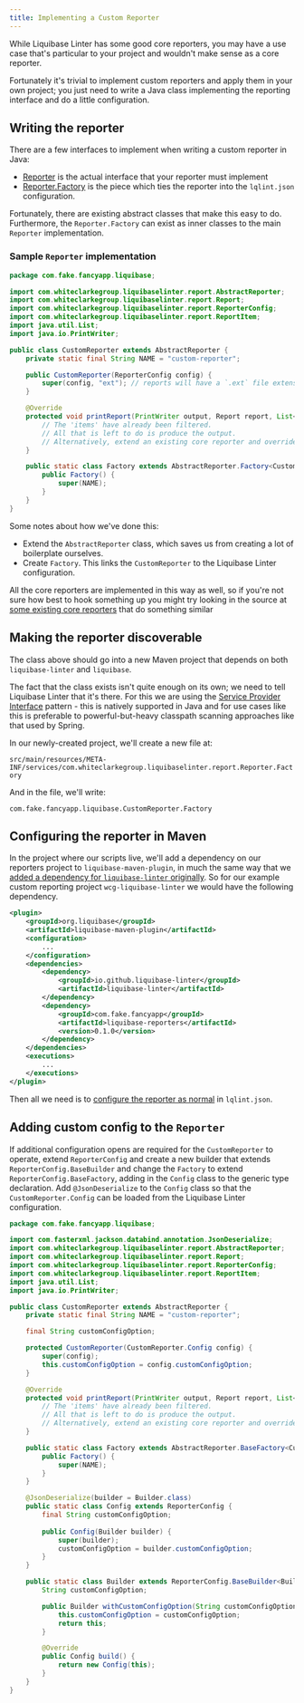 ```yaml
---
title: Implementing a Custom Reporter
---
```


While Liquibase Linter has some good core reporters, you may have a use case that's particular to your project and
wouldn't make sense as a core reporter.

Fortunately it's trivial to implement custom reporters and apply them in your own project; you just need to write a
Java class implementing the reporting interface and do a little configuration. 

## Writing the reporter

There are a few interfaces to implement when writing a custom reporter in Java:
- [Reporter](https://github.com/liquibase-linter/liquibase-linter/blob/master/src/main/java/com/whiteclarkegroup/liquibaselinter/report/Reporter.java) is the actual interface that your reporter must implement
- [Reporter.Factory](https://github.com/liquibase-linter/liquibase-linter/blob/master/src/main/java/com/whiteclarkegroup/liquibaselinter/report/Reporter.java) is the piece which ties the reporter into the `lqlint.json` configuration.

Fortunately, there are existing abstract classes that make this easy to do. Furthermore, the `Reporter.Factory` can
exist as inner classes to the main `Reporter` implementation.

### Sample `Reporter` implementation

```java
package com.fake.fancyapp.liquibase;

import com.whiteclarkegroup.liquibaselinter.report.AbstractReporter;
import com.whiteclarkegroup.liquibaselinter.report.Report;
import com.whiteclarkegroup.liquibaselinter.report.ReporterConfig;
import com.whiteclarkegroup.liquibaselinter.report.ReportItem;
import java.util.List;
import java.io.PrintWriter;

public class CustomReporter extends AbstractReporter {
    private static final String NAME = "custom-reporter";

    public CustomReporter(ReporterConfig config) {
        super(config, "ext"); // reports will have a `.ext` file extension
    }

    @Override
    protected void printReport(PrintWriter output, Report report, List<ReportItem> items) {
        // The 'items' have already been filtered.
        // All that is left to do is produce the output.
        // Alternatively, extend an existing core reporter and override methods.
    }

    public static class Factory extends AbstractReporter.Factory<CustomReporter> {
        public Factory() {
            super(NAME);
        }
    }
}
```

Some notes about how we've done this:

- Extend the `AbstractReporter` class, which saves us from creating a lot of boilerplate ourselves.
- Create `Factory`. This links the `CustomReporter` to the Liquibase Linter configuration.  

All the core reporters are implemented in this way as well, so if you're not sure how best to hook something up you
might try looking in the source at
[some existing core reporters](https://github.com/whiteclarkegroup/liquibase-linter/tree/master/src/main/java/com/whiteclarkegroup/liquibaselinter/report)
that do something similar

## Making the reporter discoverable

The class above should go into a new Maven project that depends on both `liquibase-linter` and `liquibase`.

The fact that the class exists isn't quite enough on its own; we need to tell Liquibase Linter that it's there. For this
we are using the [Service Provider Interface](https://docs.oracle.com/javase/tutorial/sound/SPI-intro.html) pattern - 
this is natively supported in Java and for use cases like this is preferable to powerful-but-heavy classpath scanning
approaches like that used by Spring.

In our newly-created project, we'll create a new file at:

`src/main/resources/META-INF/services/com.whiteclarkegroup.liquibaselinter.report.Reporter.Factory`

And in the file, we'll write:

`com.fake.fancyapp.liquibase.CustomReporter.Factory`

## Configuring the reporter in Maven

In the project where our scripts live, we'll add a dependency on our reporters project to `liquibase-maven-plugin`, in
much the same way that we [added a dependency for `liquibase-linter` originally](configure.md).
So for our example custom reporting project `wcg-liquibase-linter` we would have the following dependency.

```xml
<plugin>
    <groupId>org.liquibase</groupId>
    <artifactId>liquibase-maven-plugin</artifactId>
    <configuration>
        ...
    </configuration>
    <dependencies>
        <dependency>
            <groupId>io.github.liquibase-linter</groupId>
            <artifactId>liquibase-linter</artifactId>
        </dependency>
        <dependency>
            <groupId>com.fake.fancyapp</groupId>
            <artifactId>liquibase-reporters</artifactId>
            <version>0.1.0</version>
        </dependency>
    </dependencies>
    <executions>
        ...
    </executions>
</plugin>
```

Then all we need is to [configure the reporter as normal](reporting/index.md) in `lqlint.json`.

## Adding custom config to the `Reporter`

If additional configuration opens are required for the `CustomReporter` to operate, extend `ReporterConfig` and create
a new builder that extends `ReporterConfig.BaseBuilder` and change the `Factory` to extend `ReporterConfig.BaseFactory`,
adding in the `Config` class to the generic type declaration. Add `@JsonDeserialize` to the `Config` class so that the
`CustomReporter.Config` can be loaded from the Liquibase Linter configuration.

```java
package com.fake.fancyapp.liquibase;

import com.fasterxml.jackson.databind.annotation.JsonDeserialize;
import com.whiteclarkegroup.liquibaselinter.report.AbstractReporter;
import com.whiteclarkegroup.liquibaselinter.report.Report;
import com.whiteclarkegroup.liquibaselinter.report.ReporterConfig;
import com.whiteclarkegroup.liquibaselinter.report.ReportItem;
import java.util.List;
import java.io.PrintWriter;

public class CustomReporter extends AbstractReporter {
    private static final String NAME = "custom-reporter";

    final String customConfigOption;

    protected CustomReporter(CustomReporter.Config config) {
        super(config);
        this.customConfigOption = config.customConfigOption;
    }

    @Override
    protected void printReport(PrintWriter output, Report report, List<ReportItem> items) {
        // The 'items' have already been filtered.
        // All that is left to do is produce the output.
        // Alternatively, extend an existing core reporter and override methods.
    }

    public static class Factory extends AbstractReporter.BaseFactory<CustomReporter, Config> {
        public Factory() {
            super(NAME);
        }
    }

    @JsonDeserialize(builder = Builder.class)
    public static class Config extends ReporterConfig {
        final String customConfigOption;
        
        public Config(Builder builder) {
            super(builder);
            customConfigOption = builder.customConfigOption;
        }
    }

    public static class Builder extends ReporterConfig.BaseBuilder<Builder> {
        String customConfigOption;

        public Builder withCustomConfigOption(String customConfigOption) {
            this.customConfigOption = customConfigOption;
            return this;
        }

        @Override
        public Config build() {
            return new Config(this);
        }
    }
}
```
